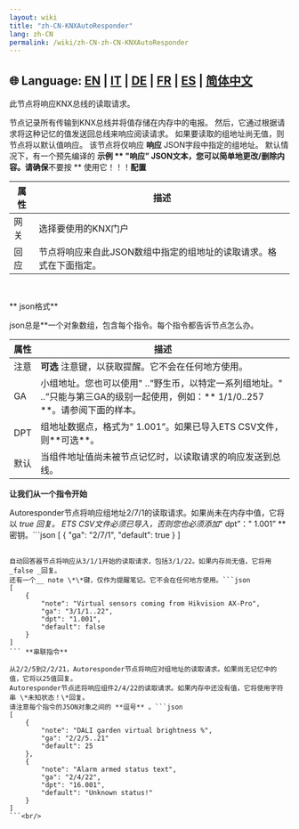 ```yaml
---
layout: wiki
title: "zh-CN-KNXAutoResponder"
lang: zh-CN
permalink: /wiki/zh-CN-zh-CN-KNXAutoResponder
---
```

🌐 Language: [EN](https://supergiovane.github.io/node-red-contrib-knx-ultimate/wiki/KNXAutoResponder) | [IT](https://supergiovane.github.io/node-red-contrib-knx-ultimate/wiki/it-KNXAutoResponder) | [DE](https://supergiovane.github.io/node-red-contrib-knx-ultimate/wiki/de-KNXAutoResponder) | [FR](https://supergiovane.github.io/node-red-contrib-knx-ultimate/wiki/fr-KNXAutoResponder) | [ES](https://supergiovane.github.io/node-red-contrib-knx-ultimate/wiki/es-KNXAutoResponder) | [简体中文](https://supergiovane.github.io/node-red-contrib-knx-ultimate/wiki/zh-CN-KNXAutoResponder)
---

<p>此节点将响应KNX总线的读取请求。

节点记录所有传输到KNX总线并将值存储在内存中的电报。
然后，它通过根据请求将这种记忆的值发送回总线来响应阅读请求。
如果要读取的组地址尚无值，则节点将以默认值响应。
该节点将仅响应 **响应** JSON字段中指定的组地址。
默认情况下，有一个预先编译的 **示例 ** "响应” JSON文本，您可以简单地更改/删除内容。请确保**不要按 ** 使用它！！！**配置**

|属性|描述|
| - | - |
|网关|选择要使用的KNX门户|
|回应|节点将响应来自此JSON数组中指定的组地址的读取请求。格式在下面指定。|

<br/>

\*\* json格式\*\*

json总是\*\*一个对象数组，包含每个指令。每个指令都告诉节点怎么办。

|属性|描述|
| - | - |
|注意| **可选** 注意键，以获取提醒。它不会在任何地方使用。|
|GA |小组地址。您也可以使用" ..”野生币，以特定一系列组地址。" ..”只能与第三GA的级别一起使用，例如：\*\* 1/1/0..257 **。请参阅下面的样本。|
|DPT |组地址数据点，格式为" 1.001”。如果已导入ETS CSV文件，则**可选\*\*。|
|默认|当组件地址值尚未被节点记忆时，以读取请求的响应发送到总线。|

**让我们从一个指令开始**

Autoresponder节点将响应组地址2/7/1的读取请求。如果尚未在内存中值，它将以 _true _回复。
ETS CSV文件必须已导入，否则您也必须添加__" dpt”：" 1.001” \*\*密钥。```json
[
    {
        "ga": "2/7/1",
        "default": true
    }
]
``` **更完整的指令**

自动回答器节点将响应从3/1/1开始的读取请求，包括3/1/22。如果内存尚无值，它将用 _false _回复。
还有一个__ note \*\*键，仅作为提醒笔记。它不会在任何地方使用。```json
[
    {
        "note": "Virtual sensors coming from Hikvision AX-Pro",
        "ga": "3/1/1..22",
        "dpt": "1.001",
        "default": false
    }
]
``` **串联指令**

从2/2/5到2/2/21，Autoresponder节点将响应对组地址的读取请求。如果尚无记忆中的值，它将以25值回复。
Autoresponder节点还将响应组件2/4/22的读取请求。如果内存中还没有值，它将使用字符串 \*未知状态！\*回复。
请注意每个指令的JSON对象之间的 **逗号** 。```json
[
    {
        "note": "DALI garden virtual brightness %",
        "ga": "2/2/5..21"
        "default": 25
    },
    {
        "note": "Alarm armed status text",
        "ga": "2/4/22",
        "dpt": "16.001",
        "default": "Unknown status!"
    }
]
```<br/>
